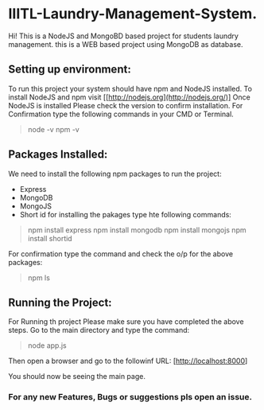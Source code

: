 

# IIITL-Laundry-Management-System.

Hi! This is a NodeJS and MongoBD based project for students laundry management. this is a WEB based project using MongoDB as database.


## Setting up environment:
To run this project your system should have npm and NodeJS installed.
To install NodeJS and npm visit [[http://nodejs.org](http://nodejs.org/)]
Once NodeJS is installed Please check the version to confirm installation.
For Confirmation type the following commands in your CMD or Terminal.
>node -v
>npm -v

##  Packages Installed:
We need to install the following npm packages to run the project:
- Express
- MongoDB
- MongoJS
- Short id
for installing the pakages type hte following commands:
>npm install express
>npm install mongodb
>npm install mongojs
>npm install shortid

For confirmation type the command and check the o/p for the above packages:
>npm ls

## Running the Project:
For Running th project Please make sure you have completed the above steps.
Go to the main directory and type the command:
>node app.js

Then open a browser and go to the followinf URL:
[[http://localhost:8000](http://localhost:8000/)]

You should now be seeing the main page. 

### For any new Features, Bugs or suggestions pls open an issue.
